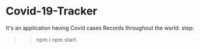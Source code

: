 # Covid-19-Tracker
It's an application having Covid cases Records throughout the world. 
step:
>>npm i
>>npm start



